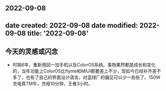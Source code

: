 2022-09-08
---
date created: 2022-09-08
date modified: 2022-09-08
title: '2022-09-08'
---

## 今天的灵感或闪念

- 时隔6年，重新用回一加手机以及ColorOS系统。事物果然都是成长和变化的，当年功能上ColorOS比flyme和MIUI都要差上不少，现如今已经补齐差不多了，也有了自己的界面设计语言。对蓝绿厂的偏见可以少一些些了。150W充电真TM牛，充电10分钟，王者3小时。
